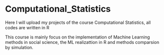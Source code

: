 # Computational_Statistics
Here I will upload my projects of the course Computational Statistics, all codes are written in R

This course is mainly focus on the implementation of Machine Learning methods in social science, the ML realizattion in R and methods comparsion by simulation. 
